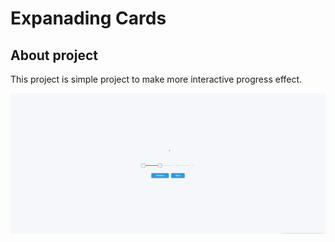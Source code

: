# Expanading Cards

## About project

This project is simple project to make more interactive progress effect.

![Project image](./asset/images/Screenshot%202022-08-19%20132720.png "{Progress steps}")
